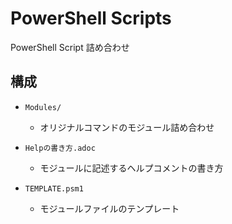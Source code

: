 # PowerShell Scripts

PowerShell Script 詰め合わせ

## 構成

- `Modules/`
  - オリジナルコマンドのモジュール詰め合わせ

- `Helpの書き方.adoc`
  - モジュールに記述するヘルプコメントの書き方

- `TEMPLATE.psm1`
  - モジュールファイルのテンプレート


